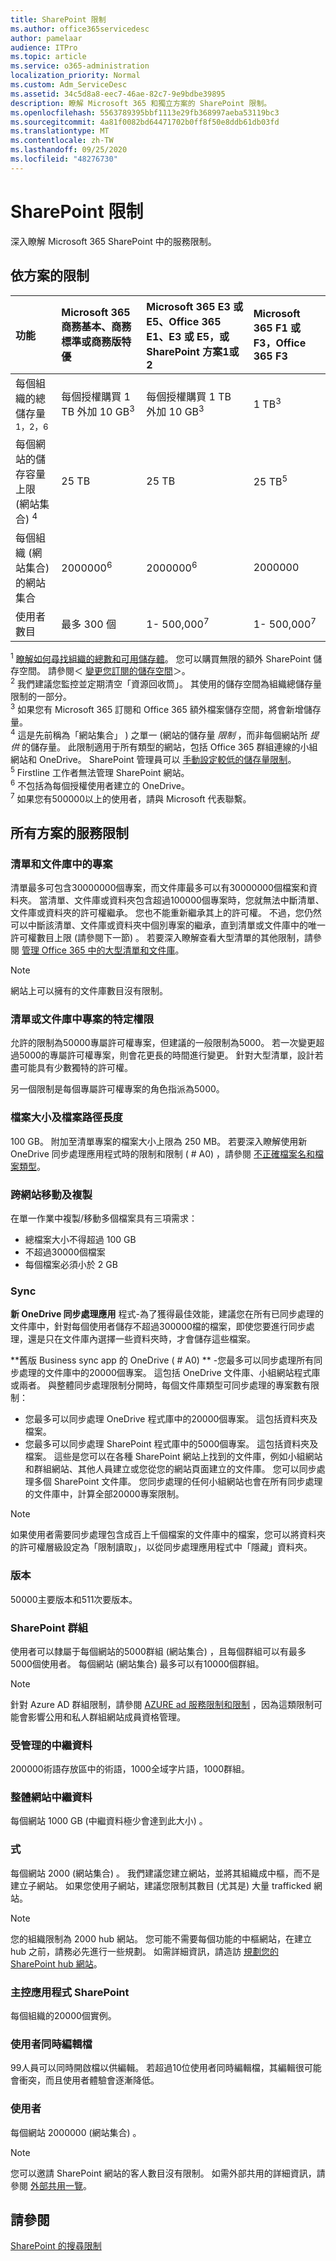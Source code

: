 ```yaml
---
title: SharePoint 限制
ms.author: office365servicedesc
author: pamelaar
audience: ITPro
ms.topic: article
ms.service: o365-administration
localization_priority: Normal
ms.custom: Adm_ServiceDesc
ms.assetid: 34c5d8a8-eec7-46ae-82c7-9e9bdbe39895
description: 瞭解 Microsoft 365 和獨立方案的 SharePoint 限制。
ms.openlocfilehash: 5563789395bbf1113e29fb368997aeba53119bc3
ms.sourcegitcommit: 4a81f0082bd64471702b0ff8f50e8ddb61db03fd
ms.translationtype: MT
ms.contentlocale: zh-TW
ms.lasthandoff: 09/25/2020
ms.locfileid: "48276730"
---
```

# <a name="sharepoint-limits"></a>SharePoint 限制

深入瞭解 Microsoft 365 SharePoint 中的服務限制。
  
## <a name="limits-by-plan"></a>依方案的限制 

| 功能 | Microsoft 365 商務基本、商務標準或商務版特優 | Microsoft 365 E3 或 E5、Office 365 E1、E3 或 E5，或 SharePoint 方案1或2 | Microsoft 365 F1 或 F3，Office 365 F3 |
|:-----|:-----|:-----|:-----|
|每個組織的總儲存量<sup>1，2，6</sup> <br/> |每個授權購買 1 TB 外加 10 GB<sup>3</sup>  <br/> |每個授權購買 1 TB 外加 10 GB<sup>3</sup> <br/> |1 TB<sup>3</sup> <br/> |
|每個網站的儲存容量上限 (網站集合) <sup>4</sup><br/> |25 TB <br/> |25 TB <br/> |25 TB<sup>5</sup> <br/> |
|每個組織 (網站集合) 的網站集合  <br/> |2000000<sup>6</sup> <br/> |2000000<sup>6</sup> <br/> |2000000<br/> |
|使用者數目  <br/> |最多 300 個  <br/> |1- 500,000<sup>7</sup> <br/> |1- 500,000<sup>7</sup> <br/> |
   
<sup>1</sup> [瞭解如何尋找組織的總數和可用儲存體](/sharepoint/manage-site-collection-storage-limits)。 您可以購買無限的額外 SharePoint 儲存空間。 請參閱＜ [變更您訂閱的儲存空間](/office365/admin/subscriptions-and-billing/add-storage-space)＞。 
<br/><sup>2</sup> 我們建議您監控並定期清空「資源回收筒」。 其使用的儲存空間為組織總儲存量限制的一部分。 
<br/> <sup>3</sup> 如果您有 Microsoft 365 訂閱和 Office 365 額外檔案儲存空間，將會新增儲存量。 
<br/> <sup>4</sup> 這是先前稱為「網站集合」 ) 之單一 (網站的儲存量 *限制* ，而非每個網站所 *提供* 的儲存量。 此限制適用于所有類型的網站，包括 Office 365 群組連線的小組網站和 OneDrive。 SharePoint 管理員可以 [手動設定較低的儲存量限制](/sharepoint/manage-site-collection-storage-limits#manage-individual-site-storage-limits)。 
<br/> <sup>5</sup> Firstline 工作者無法管理 SharePoint 網站。 
<br/> <sup>6</sup> 不包括為每個授權使用者建立的 OneDrive。 
<br/> <sup>7</sup> 如果您有500000以上的使用者，請與 Microsoft 代表聯繫。 
  
## <a name="service-limits-for-all-plans"></a>所有方案的服務限制

### <a name="items-in-lists-and-libraries"></a>清單和文件庫中的專案

清單最多可包含30000000個專案，而文件庫最多可以有30000000個檔案和資料夾。 當清單、文件庫或資料夾包含超過100000個專案時，您就無法中斷清單、文件庫或資料夾的許可權繼承。 您也不能重新繼承其上的許可權。 不過，您仍然可以中斷該清單、文件庫或資料夾中個別專案的繼承，直到清單或文件庫中的唯一許可權數目上限 (請參閱下一節) 。 若要深入瞭解查看大型清單的其他限制，請參閱 [管理 Office 365 中的大型清單和文件庫](https://support.office.com/article/b4038448-ec0e-49b7-b853-679d3d8fb784)。 

> [!NOTE]
> 網站上可以擁有的文件庫數目沒有限制。

### <a name="unique-permissions-for-items-in-a-list-or-library"></a>清單或文件庫中專案的特定權限

允許的限制為50000專屬許可權專案，但建議的一般限制為5000。 若一次變更超過5000的專屬許可權專案，則會花更長的時間進行變更。 針對大型清單，設計若盡可能具有少數獨特的許可權。

另一個限制是每個專屬許可權專案的角色指派為5000。 

### <a name="file-size-and-file-path-length"></a>檔案大小及檔案路徑長度

100 GB。 附加至清單專案的檔案大小上限為 250 MB。 若要深入瞭解使用新 OneDrive 同步處理應用程式時的限制和限制 ( # A0) ，請參閱 [不正確檔案名和檔案類型](https://support.office.com/article/64883a5d-228e-48f5-b3d2-eb39e07630fa)。

### <a name="moving-and-copying-across-sites"></a>跨網站移動及複製

在單一作業中複製/移動多個檔案具有三項需求： 

- 總檔案大小不得超過 100 GB 
- 不超過30000個檔案
- 每個檔案必須小於 2 GB

### <a name="sync"></a>Sync

**新 OneDrive 同步處理應用** 程式-為了獲得最佳效能，建議您在所有已同步處理的文件庫中，針對每個使用者儲存不超過300000檔的檔案，即使您要進行同步處理，還是只在文件庫內選擇一些資料夾時，才會儲存這些檔案。

**舊版 Business sync app 的 OneDrive ( # A0) ** -您最多可以同步處理所有同步處理的文件庫中的20000個專案。 這包括 OneDrive 文件庫、小組網站程式庫或兩者。 與整體同步處理限制分開時，每個文件庫類型可同步處理的專案數有限制：

   - 您最多可以同步處理 OneDrive 程式庫中的20000個專案。 這包括資料夾及檔案。 
   - 您最多可以同步處理 SharePoint 程式庫中的5000個專案。 這包括資料夾及檔案。 這些是您可以在各種 SharePoint 網站上找到的文件庫，例如小組網站和群組網站、其他人員建立或您從您的網站頁面建立的文件庫。 您可以同步處理多個 SharePoint 文件庫。 您同步處理的任何小組網站也會在所有同步處理的文件庫中，計算全部20000專案限制。

> [!NOTE]
> 如果使用者需要同步處理包含成百上千個檔案的文件庫中的檔案，您可以將資料夾的許可權層級設定為「限制讀取」，以從同步處理應用程式中「隱藏」資料夾。 

### <a name="versions"></a>版本

50000主要版本和511次要版本。

### <a name="sharepoint-groups"></a>SharePoint 群組

使用者可以隸屬于每個網站的5000群組 (網站集合) ，且每個群組可以有最多5000個使用者。 每個網站 (網站集合) 最多可以有10000個群組。

> [!NOTE]
> 針對 Azure AD 群組限制，請參閱 [AZURE ad 服務限制和限制](/azure/active-directory/users-groups-roles/directory-service-limits-restrictions) ，因為這類限制可能會影響公用和私人群組網站成員資格管理。 

### <a name="managed-metadata"></a>受管理的中繼資料

200000術語存放區中的術語，1000全域字片語，1000群組。

### <a name="overall-site-metadata"></a>整體網站中繼資料

每個網站 1000 GB (中繼資料極少會達到此大小) 。

### <a name="subsites"></a>式 

每個網站 2000 (網站集合) 。 我們建議您建立網站，並將其組織成中樞，而不是建立子網站。 如果您使用子網站，建議您限制其數目 (尤其是) 大量 trafficked 網站。

> [!NOTE] 
> 您的組織限制為 2000 hub 網站。 您可能不需要每個功能的中樞網站，在建立 hub 之前，請務必先進行一些規劃。 如需詳細資訊，請造訪 [規劃您的 SharePoint hub 網站](https://docs.microsoft.com/sharepoint/planning-hub-sites)。

### <a name="sharepoint-hosted-applications"></a>主控應用程式 SharePoint

每個組織的20000個實例。

### <a name="people-editing-a-document-at-the-same-time"></a>使用者同時編輯檔

99人員可以同時開啟檔以供編輯。 若超過10位使用者同時編輯檔，其編輯很可能會衝突，而且使用者體驗會逐漸降低。

### <a name="users"></a>使用者

每個網站 2000000 (網站集合) 。
   
> [!NOTE]
> 您可以邀請 SharePoint 網站的客人數目沒有限制。 如需外部共用的詳細資訊，請參閱 [外部共用一覽](/sharepoint/external-sharing-overview)。

## <a name="see-also"></a>請參閱

[SharePoint 的搜尋限制](/sharepoint/search-limits)
